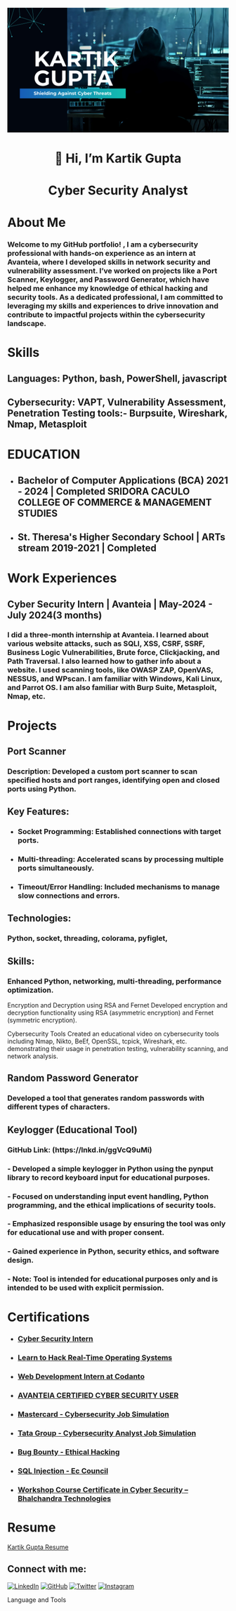 ![logo](https://github.com/kartik8411/kartik8411/blob/main/banner.png)
<h1 align="center">👋 Hi, I’m Kartik Gupta</h1>

<h1 align="center"> Cyber Security Analyst 




# About Me

### Welcome to my GitHub portfolio! , I am a cybersecurity professional with hands-on experience as an intern at Avanteia, where I developed skills in network security and vulnerability assessment. I’ve worked on projects like a Port Scanner, Keylogger, and Password Generator, which have helped me enhance my knowledge of ethical hacking and security tools. As a dedicated professional, I am committed to leveraging my skills and experiences to drive innovation and contribute to impactful projects within the cybersecurity landscape.

# Skills

## <p>Languages: Python, bash, PowerShell, javascript
## Cybersecurity: VAPT, Vulnerability Assessment, Penetration Testing tools:- Burpsuite, Wireshark, Nmap, Metasploit</p>

# EDUCATION 

- ## Bachelor of Computer Applications (BCA) 2021 - 2024 | Completed SRIDORA CACULO COLLEGE OF COMMERCE & MANAGEMENT STUDIES

- ## St. Theresa's Higher Secondary School | ARTs stream 2019-2021 | Completed

# Work Experiences 

## Cyber Security Intern |  Avanteia | May-2024  - July 2024(3 months)
### I did a three-month internship at Avanteia. I learned about various website attacks, such as SQLI, XSS, CSRF, SSRF, Business Logic Vulnerabilities, Brute force, Clickjacking, and Path Traversal. I also learned how to gather info about a website. I used scanning tools, like OWASP ZAP, OpenVAS, NESSUS, and WPscan. I am familiar with Windows, Kali Linux, and Parrot OS. I am also familiar with Burp Suite, Metasploit, Nmap, etc.


# Projects
## Port Scanner 
### Description: Developed a custom port scanner to scan specified hosts and port ranges, identifying open and closed ports using Python.

## Key Features:

 - ### Socket Programming: Established connections with target ports.
 - ### Multi-threading: Accelerated scans by processing multiple ports simultaneously.
 - ### Timeout/Error Handling: Included mechanisms to manage slow connections and errors.

## Technologies: <h3> Python, socket, threading, colorama, pyfiglet, <h3>

## Skills:<h3>Enhanced Python, networking, multi-threading, performance optimization.</h3>









Encryption and Decryption using RSA and Fernet
Developed encryption and decryption functionality using RSA (asymmetric encryption) and Fernet (symmetric encryption).

Cybersecurity Tools 
Created an educational video on cybersecurity tools including Nmap, Nikto, BeEf, OpenSSL, tcpick, Wireshark, etc. demonstrating their usage in penetration testing, vulnerability scanning, and network analysis.

<h2>Random Password Generator</h2>
<h3>Developed a tool that generates random passwords with different types of characters.</h3>

<h2>Keylogger (Educational Tool)</h2>
<h3>GitHub Link: (https://lnkd.in/ggVcQ9uMi)</h3>
<h3>  -  Developed a simple keylogger in Python using the pynput library to record keyboard input for educational purposes.</h3>
<h3>  -  Focused on understanding input event handling, Python programming, and the ethical implications of security tools.</h3>
<h3>  -  Emphasized responsible usage by ensuring the tool was only for educational use and with proper consent.</h3>
<h3>  -  Gained experience in Python, security ethics, and software design.</h3>
<h3>  -  Note: Tool is intended for educational purposes only and is intended to be used with explicit permission.</h3>

<h1>Certifications</h1>

  - <h3><a href="https://github.com/kartik8411/kartik8411/blob/main/Certifications/Avanteia%20Internship%20Certificate.png">Cyber Security Intern</a></h2>
  - <h3><a href="https://github.com/kartik8411/kartik8411/blob/main/Certifications/NullClass.pdf">Learn to Hack Real-Time Operating Systems</h2></a>
  - <h3><a href="https://github.com/kartik8411/kartik8411/blob/main/Certifications/Codanto%20Internship%20Certificate.png">Web Development Intern at Codanto</a></h2>
  - <h3><a href="https://github.com/kartik8411/kartik8411/blob/main/Certifications/Avanteia%20Certificate.png">AVANTEIA CERTIFIED CYBER SECURITY USER</h2></a>
  - <h3><a href="https://github.com/kartik8411/kartik8411/blob/main/Certifications/mastercard%20Certificate.png">Mastercard - Cybersecurity Job Simulation</h2></a>
  - <h3><a href="https://github.com/kartik8411/kartik8411/blob/main/Certifications/Forage.png">Tata Group - Cybersecurity Analyst Job Simulation</h2></a>
  - <h3><a href="https://github.com/kartik8411/kartik8411/blob/main/Certifications/udemy.jpg">Bug Bounty - Ethical Hacking</h2></a>
  - <h3><a href="https://github.com/kartik8411/kartik8411/blob/main/Certifications/EC%20Council%20Certificate.png">SQL Injection - Ec Council</h2></a>
  - <h3><a href="https://github.com/kartik8411/kartik8411/blob/main/Certifications/Workshop%20Certificate.png">Workshop Course Certificate in Cyber Security – Bhalchandra Technologies</h2></a>

 <h1>Resume</h1> 

[Kartik Gupta Resume](https://www.canva.com/design/DAGMmKy0ysg/08d1Uj1N9ONrfqKtqBb2lg/view?utm_content=DAGMmKy0ysg&utm_campaign=designshare&utm_medium=link2&utm_source=uniquelinks&utlId=hb150b14e65)







## Connect with me:
[![LinkedIn](https://img.shields.io/badge/LinkedIn-0077B5?style=for-the-badge&logo=linkedin&logoColor=white)](https://www.linkedin.com/in/kartikgupta007)
[![GitHub](https://img.shields.io/badge/GitHub-181717?style=for-the-badge&logo=github&logoColor=white)](https://github.com/kartik8411)
[![Twitter](https://img.shields.io/badge/Twitter-1DA1F2?style=for-the-badge&logo=twitter&logoColor=white)](https://x.com/KartikG91125649)
[![Instagram](https://img.shields.io/badge/Instagram-E4405F?style=for-the-badge&logo=instagram&logoColor=white)](https://www.instagram.com/kartikgupta9014)


  Language and Tools





</p>

<!---
kartik8411/kartik8411 is a ✨ special ✨ repository because its `README.md` (this file) appears on your GitHub profile.
You can click the Preview link to take a look at your changes.
--->
